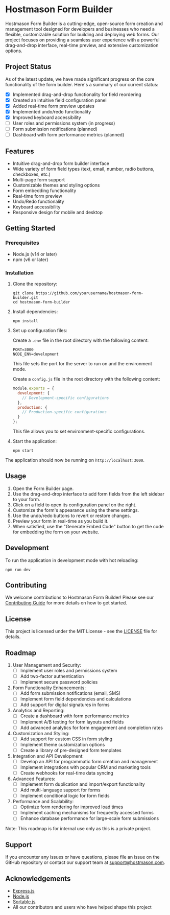 # Hostmason Form Builder

Hostmason Form Builder is a cutting-edge, open-source form creation and management tool designed for developers and businesses who need a flexible, customizable solution for building and deploying web forms. Our project focuses on providing a seamless user experience with a powerful drag-and-drop interface, real-time preview, and extensive customization options.

## Project Status

As of the latest update, we have made significant progress on the core functionality of the form builder. Here's a summary of our current status:

- [x] Implemented drag-and-drop functionality for field reordering
- [x] Created an intuitive field configuration panel
- [x] Added real-time form preview updates
- [x] Implemented undo/redo functionality
- [x] Improved keyboard accessibility
- [ ] User roles and permissions system (in progress)
- [ ] Form submission notifications (planned)
- [ ] Dashboard with form performance metrics (planned)

## Features

- Intuitive drag-and-drop form builder interface
- Wide variety of form field types (text, email, number, radio buttons, checkboxes, etc.)
- Multi-page form support
- Customizable themes and styling options
- Form embedding functionality
- Real-time form preview
- Undo/Redo functionality
- Keyboard accessibility
- Responsive design for mobile and desktop

## Getting Started

### Prerequisites

- Node.js (v14 or later)
- npm (v6 or later)

### Installation

1. Clone the repository:
   ```
   git clone https://github.com/yourusername/hostmason-form-builder.git
   cd hostmason-form-builder
   ```

2. Install dependencies:
   ```
   npm install
   ```

3. Set up configuration files:
   
   Create a `.env` file in the root directory with the following content:
   ```
   PORT=3000
   NODE_ENV=development
   ```
   
   This file sets the port for the server to run on and the environment mode.

   Create a `config.js` file in the root directory with the following content:
   ```javascript
   module.exports = {
     development: {
       // Development-specific configurations
     },
     production: {
       // Production-specific configurations
     }
   };
   ```
   
   This file allows you to set environment-specific configurations.

4. Start the application:
   ```
   npm start
   ```

The application should now be running on `http://localhost:3000`.

## Usage

1. Open the Form Builder page.
2. Use the drag-and-drop interface to add form fields from the left sidebar to your form.
3. Click on a field to open its configuration panel on the right.
4. Customize the form's appearance using the theme settings.
5. Use the undo/redo buttons to revert or restore changes.
6. Preview your form in real-time as you build it.
7. When satisfied, use the "Generate Embed Code" button to get the code for embedding the form on your website.

## Development

To run the application in development mode with hot reloading:

```
npm run dev
```

## Contributing

We welcome contributions to Hostmason Form Builder! Please see our [Contributing Guide](CONTRIBUTING.md) for more details on how to get started.

## License

This project is licensed under the MIT License - see the [LICENSE](LICENSE) file for details.

## Roadmap

1. User Management and Security:
   - [ ] Implement user roles and permissions system
   - [ ] Add two-factor authentication
   - [ ] Implement secure password policies

2. Form Functionality Enhancements:
   - [ ] Add form submission notifications (email, SMS)
   - [ ] Implement form field dependencies and calculations
   - [ ] Add support for digital signatures in forms

3. Analytics and Reporting:
   - [ ] Create a dashboard with form performance metrics
   - [ ] Implement A/B testing for form layouts and fields
   - [ ] Add advanced analytics for form engagement and completion rates

4. Customization and Styling:
   - [ ] Add support for custom CSS in form styling
   - [ ] Implement theme customization options
   - [ ] Create a library of pre-designed form templates

5. Integration and API Development:
   - [ ] Develop an API for programmatic form creation and management
   - [ ] Implement integrations with popular CRM and marketing tools
   - [ ] Create webhooks for real-time data syncing

6. Advanced Features:
   - [ ] Implement form duplication and import/export functionality
   - [ ] Add multi-language support for forms
   - [ ] Implement conditional logic for form fields

7. Performance and Scalability:
   - [ ] Optimize form rendering for improved load times
   - [ ] Implement caching mechanisms for frequently accessed forms
   - [ ] Enhance database performance for large-scale form submissions

Note: This roadmap is for internal use only as this is a private project.

## Support

If you encounter any issues or have questions, please file an issue on the GitHub repository or contact our support team at support@hostmason.com.

## Acknowledgements

- [Express.js](https://expressjs.com/)
- [Node.js](https://nodejs.org/)
- [Sortable.js](https://github.com/SortableJS/Sortable)
- All our contributors and users who have helped shape this project
